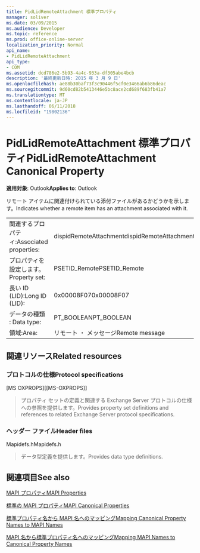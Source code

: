 ```yaml
---
title: PidLidRemoteAttachment 標準プロパティ
manager: soliver
ms.date: 03/09/2015
ms.audience: Developer
ms.topic: reference
ms.prod: office-online-server
localization_priority: Normal
api_name:
- PidLidRemoteAttachment
api_type:
- COM
ms.assetid: dcd786e2-5b93-4a4c-933a-df305abe4bcb
description: '最終更新日時: 2015 年 3 月 9 日'
ms.openlocfilehash: ae88b30baf73f3c90446f5cf0e3466ab6b86deac
ms.sourcegitcommit: 9d60cd82b5413446e5bc8ace2cd689f683fb41a7
ms.translationtype: MT
ms.contentlocale: ja-JP
ms.lasthandoff: 06/11/2018
ms.locfileid: "19802136"
---
```

# <a name="pidlidremoteattachment-canonical-property"></a><span data-ttu-id="70774-103">PidLidRemoteAttachment 標準プロパティ</span><span class="sxs-lookup"><span data-stu-id="70774-103">PidLidRemoteAttachment Canonical Property</span></span>

  
  
<span data-ttu-id="70774-104">**適用対象**: Outlook</span><span class="sxs-lookup"><span data-stu-id="70774-104">**Applies to**: Outlook</span></span> 
  
<span data-ttu-id="70774-105">リモート アイテムに関連付けられている添付ファイルがあるかどうかを示します。</span><span class="sxs-lookup"><span data-stu-id="70774-105">Indicates whether a remote item has an attachment associated with it.</span></span>
  
|||
|:-----|:-----|
|<span data-ttu-id="70774-106">関連するプロパティ:</span><span class="sxs-lookup"><span data-stu-id="70774-106">Associated properties:</span></span>  <br/> |<span data-ttu-id="70774-107">dispidRemoteAttachment</span><span class="sxs-lookup"><span data-stu-id="70774-107">dispidRemoteAttachment</span></span>  <br/> |
|<span data-ttu-id="70774-108">プロパティを設定します。</span><span class="sxs-lookup"><span data-stu-id="70774-108">Property set:</span></span>  <br/> |<span data-ttu-id="70774-109">PSETID_Remote</span><span class="sxs-lookup"><span data-stu-id="70774-109">PSETID_Remote</span></span>  <br/> |
|<span data-ttu-id="70774-110">長い ID (LID):</span><span class="sxs-lookup"><span data-stu-id="70774-110">Long ID (LID):</span></span>  <br/> |<span data-ttu-id="70774-111">0x00008F07</span><span class="sxs-lookup"><span data-stu-id="70774-111">0x00008F07</span></span>  <br/> |
|<span data-ttu-id="70774-112">データの種類 : </span><span class="sxs-lookup"><span data-stu-id="70774-112">Data type:</span></span>  <br/> |<span data-ttu-id="70774-113">PT_BOOLEAN</span><span class="sxs-lookup"><span data-stu-id="70774-113">PT_BOOLEAN</span></span>  <br/> |
|<span data-ttu-id="70774-114">領域:</span><span class="sxs-lookup"><span data-stu-id="70774-114">Area:</span></span>  <br/> |<span data-ttu-id="70774-115">リモート ・ メッセージ</span><span class="sxs-lookup"><span data-stu-id="70774-115">Remote message</span></span>  <br/> |
   
## <a name="related-resources"></a><span data-ttu-id="70774-116">関連リソース</span><span class="sxs-lookup"><span data-stu-id="70774-116">Related resources</span></span>

### <a name="protocol-specifications"></a><span data-ttu-id="70774-117">プロトコルの仕様</span><span class="sxs-lookup"><span data-stu-id="70774-117">Protocol specifications</span></span>

<span data-ttu-id="70774-118">[MS OXPROPS]</span><span class="sxs-lookup"><span data-stu-id="70774-118">[[MS-OXPROPS]]</span></span> 
  
> <span data-ttu-id="70774-119">プロパティ セットの定義と関連する Exchange Server プロトコルの仕様への参照を提供します。</span><span class="sxs-lookup"><span data-stu-id="70774-119">Provides property set definitions and references to related Exchange Server protocol specifications.</span></span>
    
### <a name="header-files"></a><span data-ttu-id="70774-120">ヘッダー ファイル</span><span class="sxs-lookup"><span data-stu-id="70774-120">Header files</span></span>

<span data-ttu-id="70774-121">Mapidefs.h</span><span class="sxs-lookup"><span data-stu-id="70774-121">Mapidefs.h</span></span>
  
> <span data-ttu-id="70774-122">データ型定義を提供します。</span><span class="sxs-lookup"><span data-stu-id="70774-122">Provides data type definitions.</span></span>
    
## <a name="see-also"></a><span data-ttu-id="70774-123">関連項目</span><span class="sxs-lookup"><span data-stu-id="70774-123">See also</span></span>



[<span data-ttu-id="70774-124">MAPI プロパティ</span><span class="sxs-lookup"><span data-stu-id="70774-124">MAPI Properties</span></span>](mapi-properties.md)
  
[<span data-ttu-id="70774-125">標準の MAPI プロパティ</span><span class="sxs-lookup"><span data-stu-id="70774-125">MAPI Canonical Properties</span></span>](mapi-canonical-properties.md)
  
[<span data-ttu-id="70774-126">標準プロパティ名から MAPI 名へのマッピング</span><span class="sxs-lookup"><span data-stu-id="70774-126">Mapping Canonical Property Names to MAPI Names</span></span>](mapping-canonical-property-names-to-mapi-names.md)
  
[<span data-ttu-id="70774-127">MAPI 名から標準プロパティ名へのマッピング</span><span class="sxs-lookup"><span data-stu-id="70774-127">Mapping MAPI Names to Canonical Property Names</span></span>](mapping-mapi-names-to-canonical-property-names.md)

